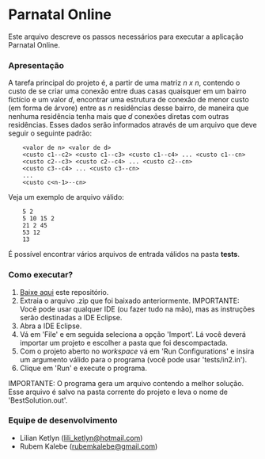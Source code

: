 # Parnatal Online #

Este arquivo descreve os passos necessários para executar a aplicação Parnatal Online.

### Apresentação ###

A tarefa principal do projeto é, a partir de uma matriz *n x n*, contendo o custo de se criar uma conexão entre duas casas quaisquer em um bairro fictício e um valor *d*, encontrar uma estrutura de conexão de menor custo (em forma de árvore) entre as *n* residências desse bairro, de maneira que nenhuma residência tenha mais que *d* conexões diretas com outras residências. Esses dados serão informados através de um arquivo que deve seguir o seguinte padrão:

        <valor de n> <valor de d>
        <custo c1--c2> <custo c1--c3> <custo c1--c4> ... <custo c1--cn>
        <custo c2--c3> <custo c2--c4> ... <custo c2--cn>
        <custo c3--c4> ... <custo c3--cn>
        ...
        <custo c<n-1>--cn>

Veja um exemplo de arquivo válido:

        5 2
        5 10 15 2
        21 2 45
        53 12
        13

É possível encontrar vários arquivos de entrada válidos na pasta **tests**.

### Como executar? ###

1. [Baixe aqui](https://bitbucket.org/rubemkalebe/parnatal-projdetsoft/downloads) este repositório.
2. Extraia o arquivo .zip que foi baixado anteriormente.
IMPORTANTE: Você pode usar qualquer IDE (ou fazer tudo na mão), mas as instruções serão destinadas a IDE Eclipse.
3. Abra a IDE Eclipse.
4. Vá em 'File' e em seguida seleciona a opção 'Import'. Lá você deverá importar um projeto e escolher a pasta que foi descompactada.
5. Com o projeto aberto no *workspace* vá em 'Run Configurations' e insira um argumento válido para o programa (você pode usar 'tests/in2.in').
6. Clique em 'Run' e execute o programa.

IMPORTANTE: O programa gera um arquivo contendo a melhor solução. Esse arquivo é salvo na pasta corrente do projeto e leva o nome de 'BestSolution.out'.

### Equipe de desenvolvimento ###

* Lilian Ketlyn (lili_ketlyn@hotmail.com)
* Rubem Kalebe (rubemkalebe@gmail.com)